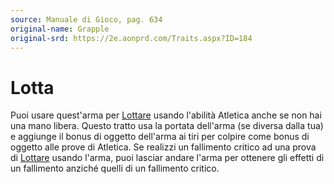 ```yaml
---
source: Manuale di Gioco, pag. 634
original-name: Grapple
original-srd: https://2e.aonprd.com/Traits.aspx?ID=184
---
```


# Lotta

Puoi usare quest'arma per [Lottare](/azioni/abilita/lottare) usando l'abilità
Atletica anche se non hai una mano libera. Questo tratto usa la portata
dell'arma (se diversa dalla tua) e aggiunge il bonus di oggetto dell'arma ai
tiri per colpire come bonus di oggetto alle prove di Atletica. Se realizzi un
fallimento critico ad una prova di [Lottare](/azioni/abilita/lottare) usando
l'arma, puoi lasciar andare l'arma per ottenere gli effetti di un fallimento
anziché quelli di un fallimento critico.
